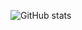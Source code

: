 ![GitHub stats](https://github-readme-stats.vercel.app/api?username=Jackette-tech&show_icons=true&theme=calm)
